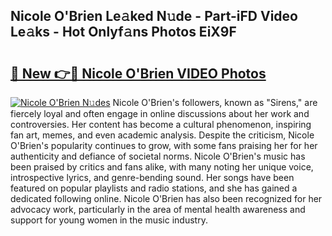 ## Nicole O'Brien Le𝚊ked N𝚞de - Part-iFD Video Le𝚊ks - Hot Onlyf𝚊ns Photos EiX9F

# <h2><a href="http://ab69277.deff.icu/?id=Nicole+O%27Brien">🔗 New 👉🔴 Nicole O'Brien VIDEO Photos</a></h2>

[![Nicole O'Brien N𝚞des](https://i.imgur.com/rIISA9y.gif)](http://ab69277.deff.icu/?id=Nicole+O%27Brien)
Nicole O'Brien's followers, known as "Sirens," are fiercely loyal and often engage in online discussions about her work and controversies. Her content has become a cultural phenomenon, inspiring fan art, memes, and even academic analysis. Despite the criticism, Nicole O'Brien's popularity continues to grow, with some fans praising her for her authenticity and defiance of societal norms. Nicole O'Brien's music has been praised by critics and fans alike, with many noting her unique voice, introspective lyrics, and genre-bending sound. Her songs have been featured on popular playlists and radio stations, and she has gained a dedicated following online. Nicole O'Brien has also been recognized for her advocacy work, particularly in the area of mental health awareness and support for young women in the music industry.
